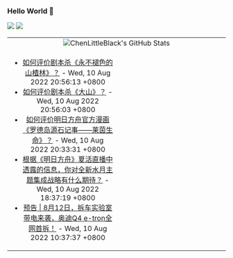 ### Hello World 👋

[![](https://img.shields.io/badge/@ChenLittleBlack-1a6c81?style=flat&logo=java&logoColor=1a6c81&label=Java&colorA=ffffff)](https://www.java.com/)
[![](https://img.shields.io/badge/@ChenLittleBlack-41b883?style=flat&logo=vuedotjs&logoColor=41b883&label=Vue&colorA=ffffff)](https://cn.vuejs.org/)

<table>
<tr>
<td colspan="2" style="text-align: center;">
<img alt="ChenLittleBlack's GitHub Stats" src="https://github-readme-stats.vercel.app/api?username=ChenLittleBlack&show_icons=true&icon_color=CE1D2D&text_color=718096&bg_color=ffffff&hide_title=true" />
</td>
</tr>
<tr>
<td align="center" valign="middle">

<!-- START_SECTION:blog -->
* <a href='http://www.zhihu.com/question/546528584/answer/2604901998?utm_campaign=rss&utm_medium=rss&utm_source=rss&utm_content=title' target='_blank'>如何评价剧本杀《永不褪色的山楂林》？</a> - Wed, 10 Aug 2022 20:56:13 +0800
* <a href='http://www.zhihu.com/question/547076651/answer/2610878484?utm_campaign=rss&utm_medium=rss&utm_source=rss&utm_content=title' target='_blank'>如何评价剧本杀《大山》？</a> - Wed, 10 Aug 2022 20:56:03 +0800
* <a href='http://www.zhihu.com/question/541270649/answer/2572054498?utm_campaign=rss&utm_medium=rss&utm_source=rss&utm_content=title' target='_blank'>如何评价明日方舟官方漫画《罗德岛源石记事——莱茵生命》？</a> - Wed, 10 Aug 2022 20:33:31 +0800
* <a href='http://www.zhihu.com/question/547316567/answer/2618813763?utm_campaign=rss&utm_medium=rss&utm_source=rss&utm_content=title' target='_blank'>根据《明日方舟》夏活直播中透露的信息，你对全新水月主题集成战略有什么期待？</a> - Wed, 10 Aug 2022 18:37:19 +0800
* <a href='http://zhuanlan.zhihu.com/p/551798255?utm_campaign=rss&utm_medium=rss&utm_source=rss&utm_content=title' target='_blank'>预告 | 8月12日，拆车实验室带电来袭，奥迪Q4 e-tron全网首拆！</a> - Wed, 10 Aug 2022 10:37:37 +0800
<!-- END_SECTION:blog -->

</td>
<td valign="middle" width="50%">

<!-- START_SECTION:douban -->

<!-- END_SECTION:douban -->

</td>
</tr>
</table>
